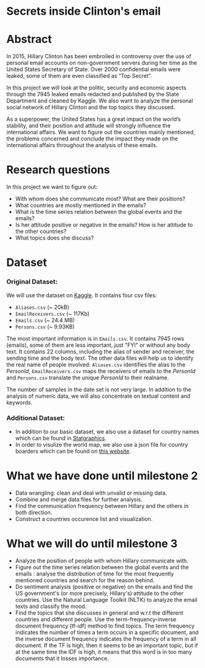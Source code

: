 # Secrets inside Clinton's email

# Abstract
In 2015, Hillary Clinton has been embroiled in controversy over the use of personal email accounts on non-government servers during her time as the United States Secretary of State. Over 2000 confidential emails were leaked, some of them are even classified as “Top Secret”. 

In this project we will look at the politic, security and economic aspects through the 7945 leaked emails redacted and published by the State Department and cleaned by Kaggle. We also want to analyze the personal social network of Hillary Clinton and the top topics they discussed.

As a superpower, the United States has a great impact on the world’s stability, and their position and attitude will strongly influence the international affairs. We want to figure out the countries mainly mentioned, the problems concerned and conclude the impact they made on the international affairs throughout the analysis of these emails.

# Research questions
In this project we want to figure out:

- With whom does she communicate most? What are their positions?
- What countries are mostly mentioned in the emails?
- What is the time series relation between the global events and the emails?
- Is her attitude positive or negative in the emails? How is her attitude to the other countries? 
- What topics does she discuss?

# Dataset

### Original Dataset:
We will use the dataset on [Kaggle](https://www.kaggle.com/kaggle/hillary-clinton-emails). It contains four csv files: 
- `Aliases.csv` (~ 20kB)
- `EmailReceivers.csv` (~ 117Kb)
- `Emails.csv` (~ 24.4 MB)
- `Persons.csv` (~ 9.93KB)

The most important information is in `Emails.csv`. It contains 7945 rows (emails), some of them are less important, just "FYI" or without any body text. It contains 22 columns, including the alias of sender and receiver, the sending time and the body text. The other data files will help us to identify the real name of people involved: `Aliases.csv` identifies the alias to the _PersonId_, `EmailReceivers.csv` maps the receivers of emails to the _PersonId_ and `Persons.csv` translate the unique _PersonId_ to their realname.

The number of samples in the date set is not very large. In addition to the analysis of numeric data, we will also concentrate on textual content and keywords.

### Additional Dataset:
- In addition to our basic dataset, we also use a dataset for country names which can be found in [Statgraphics](http://www.statgraphics.com/). 
- In order to visulize the world map, we also use a json file for country boarders which can be found on [this website](https://geojson-maps.ash.ms/). 

# What we have done until milestone 2
* Data wrangling: clean and deal with unvalid or missing data.
* Combine and merge data files for further analysis.
* Find the communication frequency between Hillary and the others in both direction.
* Construct a countries occurence list and visualization.

# What we will do until milestone 3
- Analyze the position of people with whom Hillary communicate with.
- Figure out the time series relation between the global events and the emails : analyse the distribution of time for the most frequently mentioned countries and search for the reason behind.
- Do sentiment analysis (positive or negative) on the emails and find the US government's (or more precisely, Hillary's) attitude to the other countries. Use the Natural Language Toolkit (NLTK) to analyze the email texts and classify the mood.
- Find the topics that she discusses in general and w.r.t the different countries and different people. Use the term-frequency-inverse document frequency (tf-idf) method to find topics. The term frequency indicates the number of times a term occurs in a specific document, and the inverse document frequency indicates the frequency of a term in all document. If the TF is high, then it seems to be an important topic, but if at the same time the IDF is high, it means that this word is in too many documents that it losses importance.

